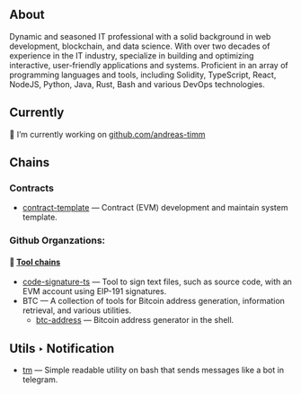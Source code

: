 ## About
Dynamic and seasoned IT professional with a solid background in web development, blockchain, and data science. With over two decades of experience in the IT industry, specialize in building and optimizing interactive, user-friendly applications and systems. Proficient in an array of programming languages and tools, including Solidity, TypeScript, React, NodeJS, Python, Java, Rust, Bash and various DevOps technologies.

## Currently
🔭 I’m currently working on [github.com/andreas-timm](https://github.com/andreas-timm)

## Chains
### Contracts
- [contract-template](https://github.com/andreas-timm/contract-template) — Contract (EVM) development and maintain system template.

### Github Organzations:
#### 📁 [Tool chains](https://github.com/tool-chains)
- [code-signature-ts](https://github.com/andreas-timm/code-signature-ts) — Tool to sign text files, such as source code, with an EVM account using EIP-191 signatures.
- BTC — A collection of tools for Bitcoin address generation, information retrieval, and various utilities.
  - [btc-address](https://github.com/andreas-timm/btc-address) — Bitcoin address generator in the shell.

## Utils ‣ Notification
- [tm](https://github.com/andreas-timm/tm) — Simple readable utility on bash that sends messages like a bot in telegram.
